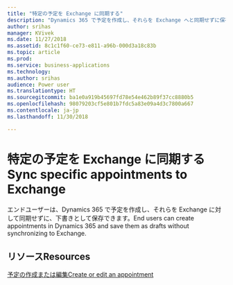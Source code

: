 ```yaml
---
title: "特定の予定を Exchange に同期する"
description: "Dynamics 365 で予定を作成し、それらを Exchange へと同期せずに保存する"
author: srihas
manager: KVivek
ms.date: 11/27/2018
ms.assetid: 8c1c1f60-ce73-e811-a96b-000d3a18c83b
ms.topic: article
ms.prod: 
ms.service: business-applications
ms.technology: 
ms.author: srihas
audience: Power user
ms.translationtype: HT
ms.sourcegitcommit: ba1e0a919b45697fd78e54e462b89f37cc8880b5
ms.openlocfilehash: 98079203cf5e801b7fdc5a83e09a4d3c7800a667
ms.contentlocale: ja-jp
ms.lasthandoff: 11/30/2018

---
```

# <a name="sync-specific-appointments-to-exchange"></a><span data-ttu-id="dd7dc-103">特定の予定を Exchange に同期する</span><span class="sxs-lookup"><span data-stu-id="dd7dc-103">Sync specific appointments to Exchange</span></span>




<span data-ttu-id="dd7dc-104">エンドユーザーは、Dynamics 365 で予定を作成し、それらを Exchange に対して同期せずに、下書きとして保存できます。</span><span class="sxs-lookup"><span data-stu-id="dd7dc-104">End users can create appointments in Dynamics 365 and save them as drafts without synchronizing to Exchange.</span></span>

## <a name="resources"></a><span data-ttu-id="dd7dc-105">リソース</span><span class="sxs-lookup"><span data-stu-id="dd7dc-105">Resources</span></span>

[<span data-ttu-id="dd7dc-106">予定の作成または編集</span><span class="sxs-lookup"><span data-stu-id="dd7dc-106">Create or edit an appointment</span></span>](https://docs.microsoft.com/dynamics365/customer-engagement/basics/create-edit-appointment)
